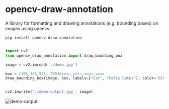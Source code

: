 # opencv-draw-annotation

A library for formatting and drawing annotations (e.g. bounding boxes) on images using opencv

```
pip install opencv-draw-annotation
```

```python

import cv2
from opencv_draw_annotation import draw_bounding_box

image = cv2.imread('./demo.jpg')

box = (105,145,575, 755)#xmin,ymin,xmax,ymax
draw_bounding_box(image, box, labels=["Cat", "Felis Catus"], color='blue')


cv2.imwrite('./demo-output.jpg', image)
```

![demo-output](https://sethpipho.github.io/opencv-draw-annotation/test/demo-output.jpg)